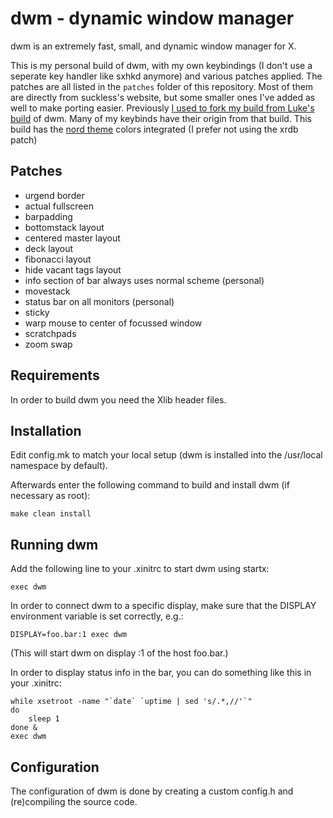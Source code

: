 dwm - dynamic window manager
============================
dwm is an extremely fast, small, and dynamic window manager for X.

This is my personal build of dwm, with my own keybindings (I don't use a seperate key handler like sxhkd anymore) and various patches applied.
The patches are all listed in the `patches` folder of this repository.
Most of them are directly from suckless's website, but some smaller ones I've added as well to make porting easier.
Previously [I used to fork my build from Luke's build](https://github.com/AlexBocken/dwm_old) of dwm. Many of my keybinds have their origin from that build.
This build has the [nord theme](https://www.nordtheme.com/) colors integrated (I prefer not using the xrdb patch)


Patches
-----------
- urgend border
- actual fullscreen
- barpadding
- bottomstack layout
- centered master layout
- deck layout
- fibonacci layout
- hide vacant tags layout
- info section of bar always uses normal scheme (personal)
- movestack
- status bar on all monitors (personal)
- sticky
- warp mouse to center of focussed window
- scratchpads
- zoom swap


Requirements
------------
In order to build dwm you need the Xlib header files.


Installation
------------
Edit config.mk to match your local setup (dwm is installed into
the /usr/local namespace by default).

Afterwards enter the following command to build and install dwm (if
necessary as root):

    make clean install


Running dwm
-----------
Add the following line to your .xinitrc to start dwm using startx:

    exec dwm

In order to connect dwm to a specific display, make sure that
the DISPLAY environment variable is set correctly, e.g.:

    DISPLAY=foo.bar:1 exec dwm

(This will start dwm on display :1 of the host foo.bar.)

In order to display status info in the bar, you can do something
like this in your .xinitrc:

    while xsetroot -name "`date` `uptime | sed 's/.*,//'`"
    do
    	sleep 1
    done &
    exec dwm


Configuration
-------------
The configuration of dwm is done by creating a custom config.h
and (re)compiling the source code.
